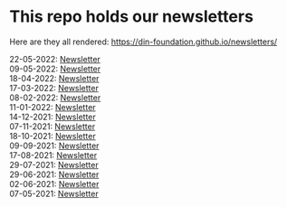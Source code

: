 # This repo holds our newsletters

Here are they all rendered: https://din-foundation.github.io/newsletters/

22-05-2022: [Newsletter](index-22-05-2022.html)    
09-05-2022: [Newsletter](index-09-05-2022.html)    
18-04-2022: [Newsletter](index-18-04-2022.html)    
17-03-2022: [Newsletter](index-17-03-2022.html)    
08-02-2022: [Newsletter](index-08-02-2022.html)    
11-01-2022: [Newsletter](index-11-01-2022.html)    
14-12-2021: [Newsletter](index-14-12-2021.html)    
07-11-2021: [Newsletter](index-07-11-2021.html)    
18-10-2021: [Newsletter](index-18-10-2021.html)    
09-09-2021: [Newsletter](index-09-09-2021.html)    
17-08-2021: [Newsletter](index-17-08-2021.html)    
29-07-2021: [Newsletter](index-29-07-2021.html)    
29-06-2021: [Newsletter](index-29-06-2021.html)    
02-06-2021: [Newsletter](index-02-06-2021.html)    
07-05-2021: [Newsletter](index-07-05-2021.html)
